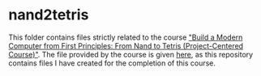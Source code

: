 # nand2tetris
This folder contains files strictly related to the course ["Build a Modern Computer from First Principles: From Nand to Tetris (Project-Centered Course)"](https://www.coursera.org/learn/build-a-computer). 
The file provided by the course is given [here](https://drive.google.com/file/d/1xZzcMIUETv3u3sdpM_oTJSTetpVee3KZ/view), as this repository contains files I have created for the completion of this course.
